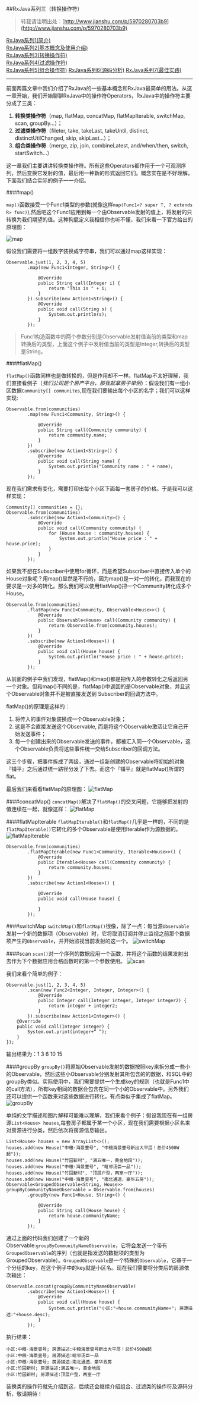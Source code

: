 ##RxJava系列三（转换操作符）
> 转载请注明出处：[http://www.jianshu.com/p/5970280703b9](http://www.jianshu.com/p/5970280703b9)

[RxJava系列1(简介)](http://www.jianshu.com/p/ec9849f2e510)  
[RxJava系列2(基本概念及使用介绍)](http://www.jianshu.com/p/ba61c047c230)  
[RxJava系列3(转换操作符)](http://www.jianshu.com/p/5970280703b9)  
<u>RxJava系列4(过滤操作符)</u>  
<u>RxJava系列5(组合操作符)</u> 
<u>RxJava系列6(源码分析)</u> 
<u>RxJava系列7(最佳实践)</u> 


***
前面两篇文章中我们介绍了RxJava的一些基本概念和RxJava最简单的用法。从这一章开始，我们开始聊聊RxJava中的操作符Operators，RxJava中的操作符主要分成了三类：

1. **转换类操作符**（map, flatMap, concatMap, flatMapIterable, switchMap, scan, groupBy...）；
2. **过滤类操作符**（fileter, take, takeLast, takeUntil, distinct, distinctUtilChanged, skip, skipLast...）；
3. **组合类操作符**（merge, zip, join, combineLatest, and/when/then, switch, startSwitch...）

这一章我们主要讲讲转换类操作符。所有这些Operators都作用于一个可观测序列，然后变换它发射的值，最后用一种新的形式返回它们。概念实在是不好理解，下面我们结合实际的例子一一介绍。

####map()

`map()`函数接受一个Func1类型的参数(就像这样`map(Func1<? super T, ? extends R> func)`),然后吧这个Func1应用到每一个由Observable发射的值上，将发射的只转换为我们期望的值。这种狗屁定义我相信你也听不懂，我们来看一下官方给出的原理图：

![map](MapOperator.png)

假设我们需要将一组数字装换成字符串，我们可以通过map这样实现：

    Observable.just(1, 2, 3, 4, 5)
            .map(new Func1<Integer, String>() {

                @Override
                public String call(Integer i) {
                    return "This is " + i;
                }
            }).subscribe(new Action1<String>() {
                @Override
                public void call(String s) {
                    System.out.println(s);
                }
            });
            
 > Func1构造函数中的两个参数分别是Observable发射值当前的类型和map转换后的类型，上面这个例子中发射值当前的类型是Integer,转换后的类型是String。

####flatMap()

`flatMap()`函数同样也是做转换的，但是作用却不一样。flatMap不太好理解，我们直接看例子（*我们公司是个房产平台，那我就拿房子举例*）：假设我们有一组小区数据`Community[] communites`,现在我们要输出每个小区的名字；我们可以这样实现:

    Observable.from(communities)
            .map(new Func1<Community, String>() {

                @Override
                public String call(Community community) {
                    return community.name;
                }
            })
            .subscribe(new Action1<String>() {
                @Override
                public void call(String name) {
                    System.out.println("Community name : " + name);
                }
            });

现在我们需求有变化，需要打印出每个小区下面每一套房子的价格。于是我可以这样实现：

   	Community[] communities = {};
    Observable.from(communities)
            .subscribe(new Action1<Community>() {
                @Override
                public void call(Community community) {
                    for (House house : community.houses) {
                        System.out.println("House price : " + house.price);
                    }
                }
            });
            
            
如果我不想在Subscriber中使用for循环，而是希望Subscriber中直接传入单个的House对象呢？用map()显然是不行的，因为map()是一对一的转化，而我现在的要求是一对多的转化。那么我们可以使用flatMap()把一个Community转化成多个House。
            

    Observable.from(communities)
            .flatMap(new Func1<Community, Observable<House>>() {
                @Override
                public Observable<House> call(Community community) {
                    return Observable.from(community.houses);
                }
            })
            .subscribe(new Action1<House>() {
                @Override
                public void call(House house) {
                    System.out.println("House price : " + house.price);
                }
            });
            
            
从前面的例子中我们发现，flatMap()和map()都是把传入的参数转化之后返回另一个对象。但和map()不同的是，flatMap()中返回的是Observable对象，并且这个Observable对象并不是被直接发送到 Subscriber的回调方法中。

flatMap()的原理是这样的：

1. 将传入的事件对象装换成一个Observable对象；
2. 这是不会直接发送这个Observable, 而是将这个Observable激活让它自己开始发送事件；
3. 每一个创建出来的Observable发送的事件，都被汇入同一个Observable，这个Observable负责将这些事件统一交给Subscriber的回调方法。

这三个步骤，把事件拆成了两级，通过一组新创建的Observable将初始的对象『铺平』之后通过统一路径分发了下去。而这个『铺平』就是flatMap()所谓的flat。

最后我们来看看flatMap的原理图：
![flatMap](FlatMapOperator.png)

####concatMap()
`concatMap()`解决了`flatMap()`的交叉问题，它能够把发射的值连续在一起，就像这样：
![flatMap](ConcatMapOperator.png)

####flatMapIterable
`flatMapIterable()`和`flatMap()`几乎是一样的，不同的是`flatMapIterable()`它转化的多个Observable是使用Iterable作为源数据的。
![flatMapIterable](FlatMapIterableOperator.png)

    Observable.from(communities)
            .flatMapIterable(new Func1<Community, Iterable<House>>() {
                @Override
                public Iterable<House> call(Community community) {
                    return community.houses;
                }
            })
            .subscribe(new Action1<House>() {

                @Override
                public void call(House house) {

                }
            });

####switchMap
`switchMap()`和`flatMap()`很像，除了一点：每当源`Observable`发射一个新的数据项（Observable）时，它将取消订阅并停止监视之前那个数据项产生的`Observable`，并开始监视当前发射的这一个。
![switchMap](SwitchMapOperator.png)

####scan
`scan()`对一个序列的数据应用一个函数，并将这个函数的结果发射出去作为下个数据应用合格函数时的第一个参数使用。
![scan](ScanOperator.png)

我们来看个简单的例子：

    Observable.just(1, 2, 3, 4, 5)
            .scan(new Func2<Integer, Integer, Integer>() {
                @Override
                public Integer call(Integer integer, Integer integer2) {
                    return integer + integer2;
                }
            }).subscribe(new Action1<Integer>() {
        @Override
        public void call(Integer integer) {
            System.out.print(integer+“ ”);
        }
    });
    
 输出结果为：1 3 6 10 15  

####groupBy
`groupBy()`将原始Observable发射的数据按照key来拆分成一些小的Observable，然后这些小Observable分别发射其所包含的的数据，和SQL中的groupBy类似。实际使用中，我们需要提供一个生成key的规则（也就是Func1中的call方法），所有key相同的数据会包含在同一个小的Observable中。另外我们还可以提供一个函数来对这些数据进行转化，有点类似于集成了flatMap。
![groupBy](GroupByOperator.png)

单纯的文字描述和图片解释可能难以理解，我们来看个例子：假设我现在有一组房源`List<House> houses`,每套房子都属于某一个小区，现在我们需要根据小区名来对房源进行分类，然后依次将房源信息输出。

    List<House> houses = new ArrayList<>();
    houses.add(new House("中粮·海景壹号", "中粮海景壹号新出大平层！总价4500W起"));
    houses.add(new House("竹园新村", "满五唯一，黄金地段"));
    houses.add(new House("中粮·海景壹号", "毗邻汤臣一品"));
    houses.add(new House("竹园新村", "顶层户型，两室一厅"));
    houses.add(new House("中粮·海景壹号", "南北通透，豪华五房"));
    Observable<GroupedObservable<String, House>> groupByCommunityNameObservable = Observable.from(houses)
            .groupBy(new Func1<House, String>() {

                @Override
                public String call(House house) {
                    return house.communityName;
                }
            });
            
通过上面的代码我们创建了一个新的Observable:`groupByCommunityNameObservable`，它将会发送一个带有`GroupedObservable`的序列（也就是指发送的数据项的类型为GroupedObservable）。`GroupedObservable`是一个特殊的`Observable`，它基于一个分组的key，在这个例子中的key就是小区名。现在我们需要将分类后的房源依次输出：

    Observable.concat(groupByCommunityNameObservable)
            .subscribe(new Action1<House>() {
                @Override
                public void call(House house) {
                    System.out.println("小区:"+house.communityName+"; 房源描述:"+house.desc);
                }
            });

执行结果：

	小区:中粮·海景壹号; 房源描述:中粮海景壹号新出大平层！总价4500W起
	小区:中粮·海景壹号; 房源描述:毗邻汤臣一品
	小区:中粮·海景壹号; 房源描述:南北通透，豪华五房
	小区:竹园新村; 房源描述:满五唯一，黄金地段
	小区:竹园新村; 房源描述:顶层户型，两室一厅
	
装换类的操作符就先介绍到这，后续还会继续介绍组合、过滤类的操作符及源码分析，敬请期待！